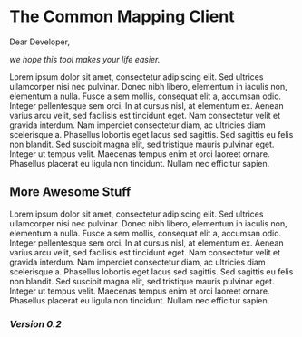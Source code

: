 # The Common Mapping Client

Dear Developer,

*we hope this tool makes your life easier.*

Lorem ipsum dolor sit amet, consectetur adipiscing elit. Sed ultrices ullamcorper nisi nec pulvinar. Donec nibh libero, elementum in iaculis non, elementum a nulla. Fusce a sem mollis, consequat elit a, accumsan odio. Integer pellentesque sem orci. In at cursus nisl, at elementum ex. Aenean varius arcu velit, sed facilisis est tincidunt eget. Nam consectetur velit et gravida interdum. Nam imperdiet consectetur diam, ac ultricies diam scelerisque a. Phasellus lobortis eget lacus sed sagittis. Sed sagittis eu felis non blandit. Sed suscipit magna elit, sed tristique mauris pulvinar eget. Integer ut tempus velit. Maecenas tempus enim et orci laoreet ornare. Phasellus placerat eu ligula non tincidunt. Nullam nec efficitur sapien.

## More Awesome Stuff

Lorem ipsum dolor sit amet, consectetur adipiscing elit. Sed ultrices ullamcorper nisi nec pulvinar. Donec nibh libero, elementum in iaculis non, elementum a nulla. Fusce a sem mollis, consequat elit a, accumsan odio. Integer pellentesque sem orci. In at cursus nisl, at elementum ex. Aenean varius arcu velit, sed facilisis est tincidunt eget. Nam consectetur velit et gravida interdum. Nam imperdiet consectetur diam, ac ultricies diam scelerisque a. Phasellus lobortis eget lacus sed sagittis. Sed sagittis eu felis non blandit. Sed suscipit magna elit, sed tristique mauris pulvinar eget. Integer ut tempus velit. Maecenas tempus enim et orci laoreet ornare. Phasellus placerat eu ligula non tincidunt. Nullam nec efficitur sapien.

### *Version 0.2*